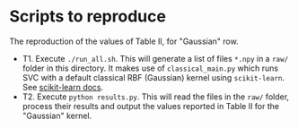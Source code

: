 # Scripts to reproduce

The reproduction of the values of Table II, for "Gaussian" row.

- T1. Execute `./run_all.sh`. This will generate a list of files `*.npy` in a `raw/` folder in this directory. It makes use of `classical_main.py` which runs SVC with a default classical RBF (Gaussian) kernel using `scikit-learn`. See [scikit-learn docs](https://scikit-learn.org/stable/auto_examples/svm/plot_svm_kernels.html#rbf-kernel).
- T2. Execute `python results.py`. This will read the files in the `raw/` folder, process their results and output the values reported in Table II for the "Gaussian" kernel.
